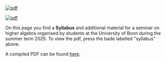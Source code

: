 [![pdf](https://github.com/YordanToshev/HAStSemBonn/actions/workflows/pdf.yml/badge.svg)](https://github.com/YordanToshev/HAStSemBonn/actions/workflows/pdf.yml)

[![pdf](https://img.shields.io/badge/pdf-syllabus-green)](https://github.com/YordanToshev/HAStSemBonn/blob/build/syllabus.pdf)

On this page you find a **Syllabus** and additional material for a seminar on higher algebra organised by students at the University of Bonn during the summer term 2025. 
To view the pdf, press the bade labelled "syllabus" above.

A compiled PDF can be found [here](https://yordantoshev.github.io/HAStuSemSum25Bonn/syllabus.pdf).
